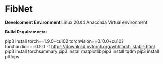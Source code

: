 # FibNet

**Development Environment**
Linux 20.04
Anaconda Virtual environment

**Build Requirements:**

pip3 install torch==1.9.0+cu102 torchvision==0.10.0+cu102 torchaudio===0.9.0 -f https://download.pytorch.org/whl/torch_stable.html
pip3 install torchsummary
pip3 install matplotlib
pip3 install tqdm
pip3 install ptflops

